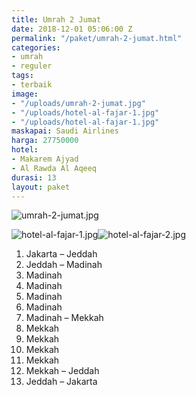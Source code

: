 ```yaml
---
title: Umrah 2 Jumat
date: 2018-12-01 05:06:00 Z
permalink: "/paket/umrah-2-jumat.html"
categories:
- umrah
- reguler
tags:
- terbaik
image:
- "/uploads/umrah-2-jumat.jpg"
- "/uploads/hotel-al-fajar-1.jpg"
- "/uploads/hotel-al-fajar-1.jpg"
maskapai: Saudi Airlines
harga: 27750000
hotel:
- Makarem Ajyad
- Al Rawda Al Aqeeq
durasi: 13
layout: paket
---
```


![umrah-2-jumat.jpg](/uploads/umrah-2-jumat.jpg)

![hotel-al-fajar-1.jpg](/uploads/hotel-al-fajar-1.jpg)![hotel-al-fajar-2.jpg](/uploads/hotel-al-fajar-2.jpg)

1. Jakarta – Jeddah
2. Jeddah – Madinah
3. Madinah
4. Madinah
5. Madinah
6. Madinah
7. Madinah – Mekkah
8. Mekkah
9. Mekkah
10. Mekkah
11. Mekkah
12. Mekkah – Jeddah
13. Jeddah – Jakarta